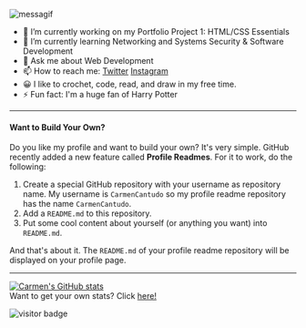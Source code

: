 <!-- ### Hi there 👋 -->
![messagif](https://user-images.githubusercontent.com/28003516/164985825-7bce3117-21a4-4cc6-bf48-6e8b3ee0b584.gif)

<!--
**CarmenCantudo/CarmenCantudo** is a ✨ _special_ ✨ repository because its `README.md` (this file) appears on your GitHub profile.
-->

<!-- Here are some ideas to get you started: -->

- 🔭 I’m currently working on my Portfolio Project 1: HTML/CSS Essentials
- 🌱 I’m currently learning Networking and Systems Security & Software Development
- 💬 Ask me about Web Development
- 📫 How to reach me: [Twitter](https://twitter.com/CarmenCantudo) [Instagram](https://www.instagram.com/ccarmenccm/)
- 😀 I like to crochet, code, read, and draw in my free time.
- ⚡ Fun fact: I'm a huge fan of Harry Potter

<hr>

#### Want to Build Your Own?
Do you like my profile and want to build your own? It's very simple. GitHub recently added a new feature called <b>Profile Readmes</b>. For it to work, do the following:

<ol>
  <li>Create a special GitHub repository with your username as repository name. My username is <code>CarmenCantudo</code> so my profile readme repository has the name <code>CarmenCantudo</code>.</li>
  <li>Add a <code>README.md</code> to this repository.</li>
  <li>Put some cool content about yourself (or anything you want) into <code>README.md</code>.</li>
</ol>
And that's about it. The <code>README.md</code> of your profile readme repository will be displayed on your profile page.
<hr>

[![Carmen's GitHub stats](https://github-readme-stats.vercel.app/api?username=CarmenCantudo&theme=buefy&show_icons=true)](https://github.com/CarmenCantudo/github-readme-stats)
<br>
Want to get your own stats? Click [here!](https://github.com/anuraghazra/github-readme-stats)

![visitor badge](https://visitor-badge-reloaded.herokuapp.com/badge?page_id=CarmenCantudo.visitor-badge.reloaded&logo=GitHub&color=55acb7&text=VISITORS)
